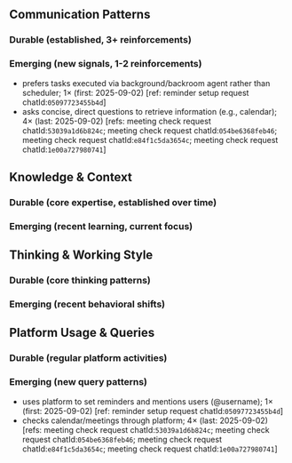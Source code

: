 ## Communication Patterns
### Durable (established, 3+ reinforcements)

### Emerging (new signals, 1-2 reinforcements)
- prefers tasks executed via background/backroom agent rather than scheduler; 1× (first: 2025-09-02) [ref: reminder setup request chatId:`05097723455b4d`]
- asks concise, direct questions to retrieve information (e.g., calendar); 4× (last: 2025-09-02) [refs: meeting check request chatId:`53039a1d6b824c`; meeting check request chatId:`054be6368feb46`; meeting check request chatId:`e84f1c5da3654c`; meeting check request chatId:`1e00a727980741`]

## Knowledge & Context
### Durable (core expertise, established over time)

### Emerging (recent learning, current focus)

## Thinking & Working Style
### Durable (core thinking patterns)

### Emerging (recent behavioral shifts)

## Platform Usage & Queries
### Durable (regular platform activities)

### Emerging (new query patterns)
- uses platform to set reminders and mentions users (@username); 1× (first: 2025-09-02) [ref: reminder setup request chatId:`05097723455b4d`]
- checks calendar/meetings through platform; 4× (last: 2025-09-02) [refs: meeting check request chatId:`53039a1d6b824c`; meeting check request chatId:`054be6368feb46`; meeting check request chatId:`e84f1c5da3654c`; meeting check request chatId:`1e00a727980741`]